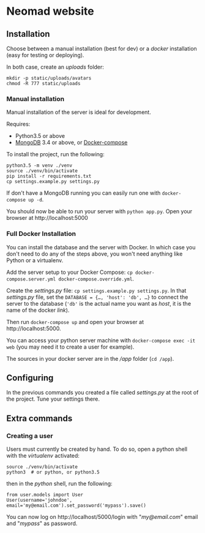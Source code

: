 # Neomad website

## Installation

Choose between a manual installation (best for dev) or a _docker_ installation
(easy for testing or deploying).

In both case, create an _uploads_ folder:

    mkdir -p static/uploads/avatars
    chmod -R 777 static/uploads


### Manual installation

Manual installation of the server is ideal for development.

Requires:

- Python3.5 or above
- [MongoDB](http://mongodb.com/) 3.4 or above,  or [Docker-compose](https://docs.docker.com/compose/)


To install the project, run the following:

    python3.5 -m venv ./venv
    source ./venv/bin/activate
    pip install -r requirements.txt
    cp settings.example.py settings.py

If don't have a MongoDB running you can easily run one with
`docker-compose up -d`.

You should now be able to run your server with `python app.py`.
Open your browser at http://localhost:5000

### Full Docker Installation

You can install the database and the server with Docker.
In which case you don't need to do any of the steps above, you won't need
anything like Python or a virtualenv.

Add the server setup to your Docker Compose: `cp docker-compose.server.yml docker-compose.override.yml`.

Create the _settings.py_ file: `cp settings.example.py settings.py`.
In that _settings.py_ file, set the `DATABASE = {…, 'host': 'db', …}` to
connect the server to the database (`'db'` is the actual name you want as
_host_, it is the name of the docker _link_).

Then run `docker-compose up` and open your browser at http://localhost:5000.

You can access your python server machine with
`docker-compose exec -it web` (you may need it to create a user for example).

The sources in your docker server are in the _/app_ folder (`cd /app`).


## Configuring

In the previous commands you created a file called _settings.py_ at the root of
the project.
Tune your settings there.


## Extra commands

### Creating a user

Users must currently be created by hand.
To do so, open a python shell with the _virtualenv_ activated:

    source ./venv/bin/activate
    python3  # or python, or python3.5

then in the _python_ shell, run the following:

    from user.models import User
    User(username='johndoe', email='my@email.com').set_password('mypass').save()

You can now log on http://localhost/5000/login with "_my@email.com_" email
and "_mypass_" as password.
